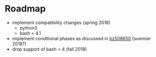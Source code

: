 # Roadmap

* implement compatibility changes (spring 2018)
  * python3
  * bash < 4.1
* implement conditional phases as discussed in [bz508650](https://bugzilla.redhat.com/show_bug.cgi?id=508650) (summer 2018?)
* drop support of bash < 4 (fall 2018)